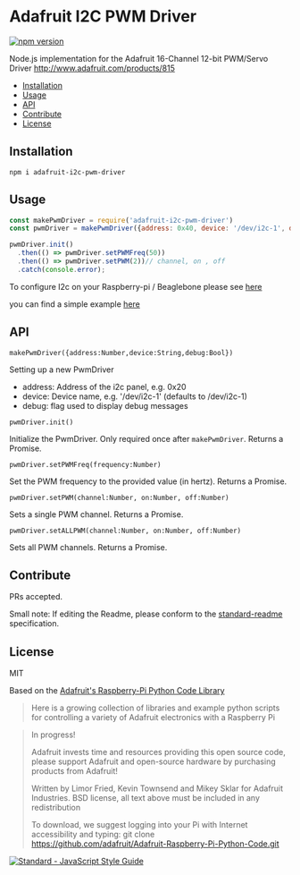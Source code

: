 # Adafruit I2C PWM Driver

[![npm version](https://badge.fury.io/js/adafruit-i2c-pwm-driver.svg)](https://badge.fury.io/js/adafruit-i2c-pwm-driver)


Node.js implementation for the Adafruit 16-Channel 12-bit PWM/Servo Driver
http://www.adafruit.com/products/815

- [Installation](#installation)
- [Usage](#usage)
- [API](#api)
- [Contribute](#contribute)
- [License](#license)

## Installation

```
npm i adafruit-i2c-pwm-driver
```


## Usage

```js
const makePwmDriver = require('adafruit-i2c-pwm-driver')
const pwmDriver = makePwmDriver({address: 0x40, device: '/dev/i2c-1', debug: true})

pwmDriver.init()
  .then(() => pwmDriver.setPWMFreq(50))
  .then(() => pwmDriver.setPWM(2))// channel, on , off
  .catch(console.error);
```

To configure I2c on your Raspberry-pi / Beaglebone please see [here](https://npmjs.org/package/i2c)

you can find a simple example [here](https://raw.githubusercontent.com/kaosat-dev/adafruit-i2c-pwm-driver/master/examples/simple.js)


## API


`makePwmDriver({address:Number,device:String,debug:Bool})`

Setting up a new PwmDriver

- address: Address of the i2c panel, e.g. 0x20
- device: Device name, e.g. '/dev/i2c-1' (defaults to /dev/i2c-1)
- debug: flag used to display debug messages

`pwmDriver.init()`

Initialize the PwmDriver. Only required once after `makePwmDriver`. Returns a Promise.

`pwmDriver.setPWMFreq(frequency:Number)`

Set the PWM frequency to the provided value (in hertz). Returns a Promise.

`pwmDriver.setPWM(channel:Number, on:Number, off:Number)`

Sets a single PWM channel. Returns a Promise.

`pwmDriver.setALLPWM(channel:Number, on:Number, off:Number)`

Sets all PWM channels. Returns a Promise.


## Contribute

PRs accepted.

Small note: If editing the Readme, please conform to the [standard-readme](https://github.com/RichardLitt/standard-readme) specification.


## License
MIT

Based on the [Adafruit's Raspberry-Pi Python Code Library](https://github.com/adafruit/Adafruit-Raspberry-Pi-Python-Code.git)

>  Here is a growing collection of libraries and example python scripts
>  for controlling a variety of Adafruit electronics with a Raspberry Pi

>  In progress!
>
>  Adafruit invests time and resources providing this open source code,
>  please support Adafruit and open-source hardware by purchasing
>  products from Adafruit!
>
>  Written by Limor Fried, Kevin Townsend and Mikey Sklar for Adafruit Industries.
>  BSD license, all text above must be included in any redistribution
>
>  To download, we suggest logging into your Pi with Internet accessibility and typing:
>  git clone https://github.com/adafruit/Adafruit-Raspberry-Pi-Python-Code.git

[![Standard - JavaScript Style Guide](https://cdn.rawgit.com/feross/standard/master/badge.svg)](https://github.com/feross/standard)

